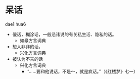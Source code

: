 



# 呆话
dae1 hua6
+ 傻话，糊涂话，一般忌讳说的有关私生活、隐私的话。
  * 如皋方言词典
+ 想入非非的话。
  * 兴化方言词典
+ 被认为不吉的话
  * 兴化方言词典
    - “……要和他说话，不是～，就是疯话。”（《红楼梦》七一）

